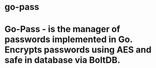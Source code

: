 # go-pass

<h1>Go-Pass - is the manager of passwords implemented in Go. Encrypts passwords using AES and safe in database via BoltDB.</h1>

